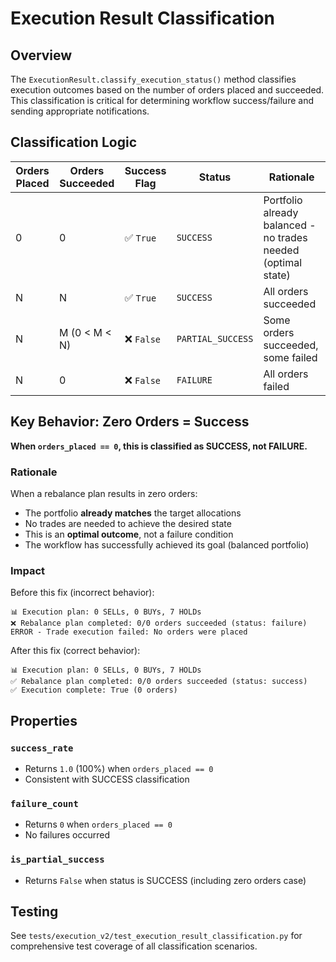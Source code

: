 # Execution Result Classification

## Overview

The `ExecutionResult.classify_execution_status()` method classifies execution outcomes based on the number of orders placed and succeeded. This classification is critical for determining workflow success/failure and sending appropriate notifications.

## Classification Logic

| Orders Placed | Orders Succeeded | Success Flag | Status | Rationale |
|--------------|------------------|--------------|--------|-----------|
| 0 | 0 | ✅ `True` | `SUCCESS` | Portfolio already balanced - no trades needed (optimal state) |
| N | N | ✅ `True` | `SUCCESS` | All orders succeeded |
| N | M (0 < M < N) | ❌ `False` | `PARTIAL_SUCCESS` | Some orders succeeded, some failed |
| N | 0 | ❌ `False` | `FAILURE` | All orders failed |

## Key Behavior: Zero Orders = Success

**When `orders_placed == 0`, this is classified as SUCCESS, not FAILURE.**

### Rationale

When a rebalance plan results in zero orders:
- The portfolio **already matches** the target allocations
- No trades are needed to achieve the desired state
- This is an **optimal outcome**, not a failure condition
- The workflow has successfully achieved its goal (balanced portfolio)

### Impact

Before this fix (incorrect behavior):
```
📊 Execution plan: 0 SELLs, 0 BUYs, 7 HOLDs
❌ Rebalance plan completed: 0/0 orders succeeded (status: failure)
ERROR - Trade execution failed: No orders were placed
```

After this fix (correct behavior):
```
📊 Execution plan: 0 SELLs, 0 BUYs, 7 HOLDs
✅ Rebalance plan completed: 0/0 orders succeeded (status: success)
✅ Execution complete: True (0 orders)
```

## Properties

### `success_rate`
- Returns `1.0` (100%) when `orders_placed == 0`
- Consistent with SUCCESS classification

### `failure_count`
- Returns `0` when `orders_placed == 0`
- No failures occurred

### `is_partial_success`
- Returns `False` when status is SUCCESS (including zero orders case)

## Testing

See `tests/execution_v2/test_execution_result_classification.py` for comprehensive test coverage of all classification scenarios.
